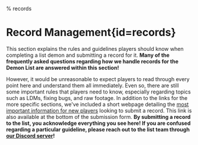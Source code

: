 % records

<div class='panel fade js-scroll-anim' data-anim='fade'>
  
# Record Management{id=records}

This section explains the rules and guidelines players should know when completing a list demon and submitting a record for it. **Many of the frequently asked questions regarding how we handle records for the Demon List are answered within this section!**

However, it would be unreasonable to expect players to read through every point here and understand them all immediately. Even so, there are still some important rules that players need to know, especially regarding topics such as LDMs, fixing bugs, and raw footage. In addition to the links for the more specific sections, we've included a short webpage detailing the [most important information for new players](/guidelines/takeaways) looking to submit a record. This link is also available at the bottom of the submission form. **By submitting a record to the list, you acknowledge everything you see here! If you are confused regarding a particular guideline, please reach out to the list team through [our Discord server](https://discord.gg/M7bDDQf)!**
